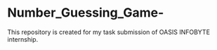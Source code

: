 # Number_Guessing_Game-
This repository is created for my task submission of OASIS INFOBYTE internship.
